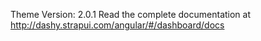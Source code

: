 Theme Version: 2.0.1
Read the complete documentation at http://dashy.strapui.com/angular/#/dashboard/docs